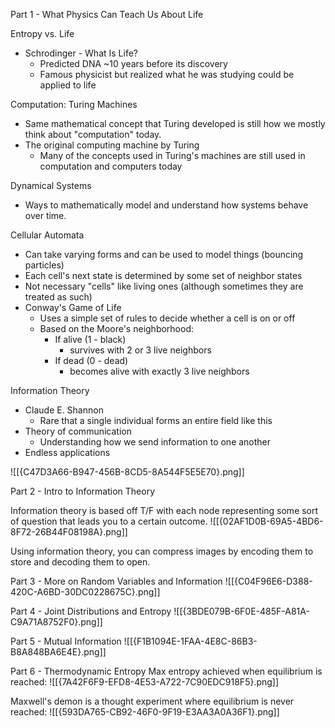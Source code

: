 Part 1 - What Physics Can Teach Us About Life

Entropy vs. Life
* Schrodinger - What Is Life?
	* Predicted DNA ~10 years before its discovery
	* Famous physicist but realized what he was studying could be applied to life

Computation: Turing Machines
* Same mathematical concept that Turing developed is still how we mostly think about "computation" today.
* The original computing machine by Turing
	* Many of the concepts used in Turing's machines are still used in computation and computers today

Dynamical Systems
* Ways to mathematically model and understand how systems behave over time.

Cellular Automata
* Can take varying forms and can be used to model things (bouncing particles)
* Each cell's next state is determined by some set of neighbor states
* Not necessary "cells" like living ones (although sometimes they are treated as such)
* Conway's Game of Life
	* Uses a simple set of rules to decide whether a cell is on or off
	* Based on the Moore's neighborhood:
		* If alive (1 - black)
			* survives with 2 or 3 live neighbors
		* If dead (0 - dead)
			* becomes alive with exactly 3 live neighbors

Information Theory
* Claude E. Shannon 
	* Rare that a single individual forms an entire field like this
* Theory of communication
	* Understanding how we send information to one another
* Endless applications



![[{C47D3A66-B947-456B-8CD5-8A544F5E5E70}.png]]


Part 2 - Intro to Information Theory

Information theory is based off T/F with each node representing some sort of question that leads you to a certain outcome.
![[{02AF1D0B-69A5-4BD6-8F72-26B44F08198A}.png]]

Using information theory, you can compress images by encoding them to store and decoding them to open.

Part 3 - More on Random Variables and Information
![[{C04F96E6-D388-420C-A6BD-30DC0228675C}.png]]

Part 4 - Joint Distributions and Entropy
![[{3BDE079B-6F0E-485F-A81A-C9A71A8752F0}.png]]

Part 5 - Mutual Information
![[{F1B1094E-1FAA-4E8C-86B3-B8A848BA6E4E}.png]]

Part 6 - Thermodynamic Entropy
Max entropy achieved when equilibrium is reached:
![[{7A42F6F9-EFD8-4E53-A722-7C90EDC918F5}.png]]

Maxwell's demon is a thought experiment where equilibrium is never reached:
![[{593DA765-CB92-46F0-9F19-E3AA3A0A36F1}.png]]

